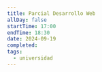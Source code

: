 ```yaml
---
title: Parcial Desarrollo Web
allDay: false
startTime: 17:00
endTime: 18:30
date: 2024-09-19
completed: 
tags:
  - universidad
---
```

